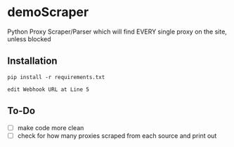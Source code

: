 # demoScraper
Python Proxy Scraper/Parser which will find EVERY single proxy on the site, unless blocked

## Installation
```
pip install -r requirements.txt

edit Webhook URL at Line 5
```

## To-Do
- [ ] make code more clean
- [ ] check for how many proxies scraped from each source and print out
